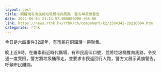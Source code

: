 ```yaml
---
layout: post
title: 銅鑼灣有市民將垃圾桶推向馬路　警方舉黃旗警告
date: 2021-06-04 21:14:57.000000000 +08:00
link: https://news.rthk.hk/rthk/ch/component/k2/1594342-20210604.htm
categories: rthk
---
```


今日是六四事件32周年，有市民在銅鑼灣一帶聚集。

晚上近9時，在羅素街近時代廣場，有市民高叫口號，並將垃圾桶推向馬路，令交通一度受阻，警方將垃圾桶移走，並要求市民返回行人路，警方又展示黃旗警告，呼籲市民離開。
